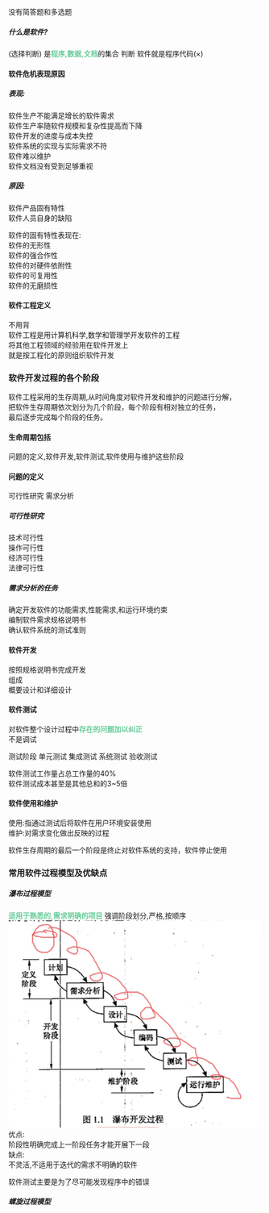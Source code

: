 没有简答题和多选题

##### 什么是软件?
(选择判断)
是<font color=#66CC99 style=" font-weight:bold;">程序,数据,文档</font>的集合
判断
软件就是程序代码(×)

#### 软件危机表现原因  
##### 表现:
软件生产不能满足增长的软件需求  
软件生产率随软件规模和复杂性提高而下降  
软件开发的进度与成本失控  
软件系统的实现与实际需求不符  
软件难以维护  
软件文档没有受到足够重视  
##### 原因:  
软件产品固有特性  
软件人员自身的缺陷  
  
软件的固有特性表现在:  
软件的无形性  
软件的强合作性  
软件的对硬件依附性  
软件的可复用性  
软件的无磨损性  

#### 软件工程定义
不用背  
软件工程是用计算机科学,数学和管理学开发软件的工程  
将其他工程领域的经验用在软件开发上  
就是按工程化的原则组织软件开发  

### 软件开发过程的各个阶段
软件工程采用的生存周期,从时间角度对软件开发和维护的问题进行分解，  
把软件生存周期依次划分为几个阶段，每个阶段有相对独立的任务，  
最后逐步完成每个阶段的任务。

#### 生命周期包括
问题的定义,软件开发,软件测试,软件使用与维护这些阶段

#### 问题的定义  
可行性研究
需求分析

##### 可行性研究
技术可行性  
操作可行性  
经济可行性  
法律可行性  

##### 需求分析的任务
确定开发软件的功能需求,性能需求,和运行环境约束  
编制软件需求规格说明书  
确认软件系统的测试准则

#### 软件开发
按照规格说明书完成开发  
组成  
概要设计和详细设计  

#### 软件测试
对软件整个设计过程中<font color=#66CC99 style=" font-weight:bold;">存在的问题加以纠正</font>  
不是调试

测试阶段
单元测试
集成测试
系统测试
验收测试

软件测试工作量占总工作量的40%  
软件测试成本甚至是其他总和的3~5倍

#### 软件使用和维护
使用:指通过测试后将软件在用户环境安装使用  
维护:对需求变化做出反映的过程  

软件生存周期的最后一个阶段是终止对软件系统的支持，软件停止使用

### 常用软件过程模型及优缺点
##### 瀑布过程模型  
<font color=#66CC99 style=" font-weight:bold;">适用于熟悉的,需求明确的项目</font>
强调阶段划分,严格,按顺序 
![](img/Pasted%20image%2020230112203818.png)
优点:  
阶段性明确完成上一阶段任务才能开展下一段  
缺点:    
不灵活,不适用于迭代的需求不明确的软件  

软件测试主要是为了尽可能发现程序中的错误
##### 螺旋过程模型

